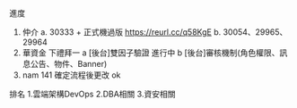 進度

1. 仲介
   a. 30333 + 正式機過版 https://reurl.cc/q58KgE
   b. 30054、29965、29964
2. 華資金 下禮拜一
   a [後台]雙因子驗證 進行中
   b [後台]審核機制(角色權限、訊息公告、物件、Banner)
3. nam 141 確定流程後更改 ok




排名
1.雲端架構DevOps
2.DBA相關
3.資安相關
